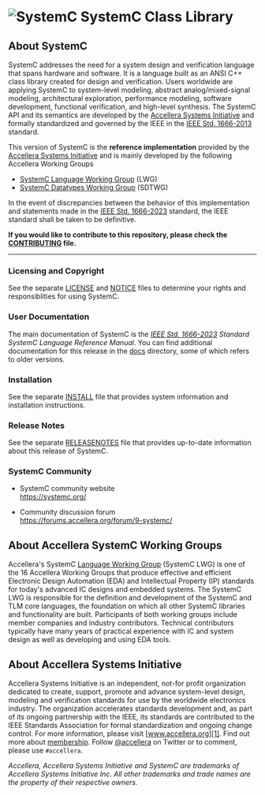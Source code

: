 ![SystemC][logo]
SystemC Class Library
=====================

About SystemC
-------------

  SystemC addresses the need for a system design and verification language that
  spans hardware and software.  It is a language built as an ANSI C++ class
  library created for design and verification.  Users worldwide are applying
  SystemC to system-level modeling, abstract analog/mixed-signal modeling,
  architectural exploration, performance modeling, software development,
  functional verification, and high-level synthesis.  The SystemC API and
  its semantics are developed by the [Accellera Systems Initiative][1] and
  formally standardized and governed by the IEEE in the
  [IEEE Std. 1666-2013][2] standard.

  This version of SystemC is the **reference implementation** provided by
  the [Accellera Systems Initiative][1] and is mainly developed by the following
  Accellera Working Groups

  * [SystemC Language Working Group][3] (LWG)
  * [SystemC Datatypes Working Group][4] (SDTWG)

  In the event of discrepancies between the behavior of this implementation and
  statements made in the [IEEE Std. 1666-2023][2] standard, the IEEE standard
  shall be taken to be definitive.

  **If you would like to contribute to this repository,
    please check the [CONTRIBUTING](CONTRIBUTING.md) file.**

-------------------------------------------------------------------------------

### Licensing and Copyright

  See the separate [LICENSE](LICENSE) and [NOTICE](NOTICE) files to determine
  your rights and responsiblities for using SystemC.

### User Documentation

  The main documentation of SystemC is the _[IEEE Std. 1666-2023][2]
  Standard SystemC Language Reference Manual_.
  You can find additional documentation for this release in the
  [docs](docs) directory, some of which refers to older versions.

### Installation

  See the separate [INSTALL](INSTALL.md) file that provides system
  information and installation instructions.

### Release Notes

  See the separate [RELEASENOTES](RELEASENOTES) file that provides
  up-to-date information about this release of SystemC.

### SystemC Community

  * SystemC community website  
    https://systemc.org/

  * Community discussion forum  
    https://forums.accellera.org/forum/9-systemc/

About Accellera SystemC Working Groups
--------------------------------------

  Accellera's SystemC [Language Working Group][3] (SystemC LWG) is one of the
  16 Accellera Working Groups that produce effective and efficient Electronic
  Design Automation (EDA) and Intellectual Property (IP) standards for today's
  advanced IC designs and embedded systems.  The SystemC LWG is responsible for
  the definition and development of the SystemC and TLM core languages, the
  foundation on which all other SystemC libraries and functionality are built.
  Participants of both working groups include member companies and industry
  contributors. Technical contributors typically have many years of practical
  experience with IC and system design as well as developing and using EDA
  tools.

About Accellera Systems Initiative
----------------------------------

  Accellera Systems Initiative is an independent, not-for profit organization
  dedicated to create, support, promote and advance system-level design,
  modeling and verification standards for use by the worldwide electronics
  industry.  The organization accelerates standards development and, as part of
  its ongoing partnership with the IEEE, its standards are contributed to the
  IEEE Standards Association for formal standardization and ongoing change
  control.  For more information, please visit [www.accellera.org][1].  Find out
  more about [membership][5]. Follow [@accellera][6] on Twitter or to comment,
  please use `#accellera`.  

_Accellera, Accellera Systems Initiative and SystemC are trademarks of
 Accellera Systems Initiative Inc. All other trademarks and trade names
 are the property of their respective owners._

[1]: https://accellera.org
[2]: https://ieeexplore.ieee.org/document/10246125
[3]: https://accellera.org/activities/working-groups/systemc-language
[4]: https://accellera.org/activities/working-groups/systemc-datatypes
[5]: https://accellera.org/about/join/
[6]: https://twitter.com/accellera
[logo]: https://www.accellera.org/images/about/policies/logos/logo_systemc.gif
